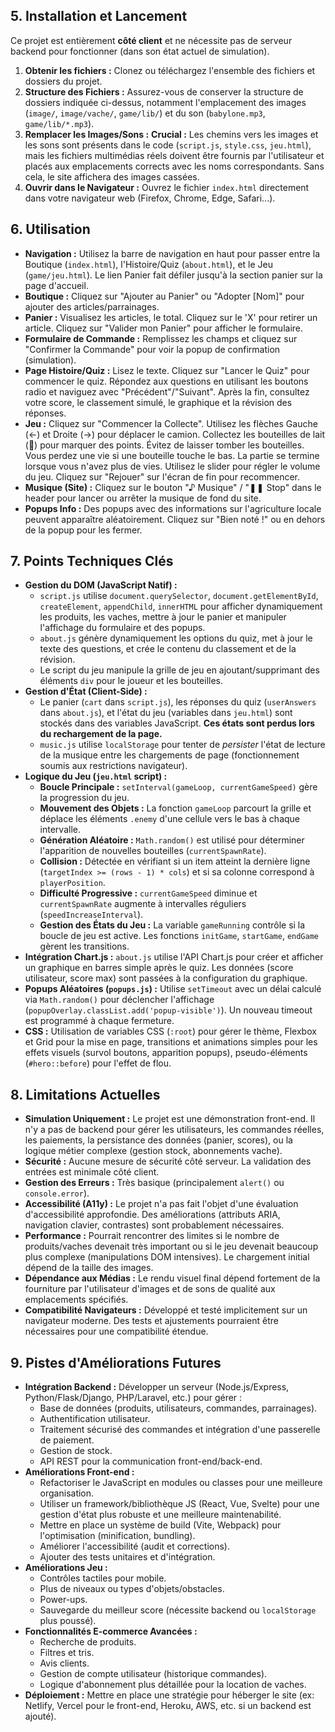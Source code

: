 
## 5. Installation et Lancement

Ce projet est entièrement **côté client** et ne nécessite pas de serveur backend pour fonctionner (dans son état actuel de simulation).

1.  **Obtenir les fichiers :** Clonez ou téléchargez l'ensemble des fichiers et dossiers du projet.
2.  **Structure des Fichiers :** Assurez-vous de conserver la structure de dossiers indiquée ci-dessus, notamment l'emplacement des images (`image/`, `image/vache/`, `game/lib/`) et du son (`babylone.mp3`, `game/lib/*.mp3`).
3.  **Remplacer les Images/Sons :** **Crucial :** Les chemins vers les images et les sons sont présents dans le code (`script.js`, `style.css`, `jeu.html`), mais les fichiers multimédias réels doivent être fournis par l'utilisateur et placés aux emplacements corrects avec les noms correspondants. Sans cela, le site affichera des images cassées.
4.  **Ouvrir dans le Navigateur :** Ouvrez le fichier `index.html` directement dans votre navigateur web (Firefox, Chrome, Edge, Safari...).

## 6. Utilisation

*   **Navigation :** Utilisez la barre de navigation en haut pour passer entre la Boutique (`index.html`), l'Histoire/Quiz (`about.html`), et le Jeu (`game/jeu.html`). Le lien Panier fait défiler jusqu'à la section panier sur la page d'accueil.
*   **Boutique :** Cliquez sur "Ajouter au Panier" ou "Adopter [Nom]" pour ajouter des articles/parrainages.
*   **Panier :** Visualisez les articles, le total. Cliquez sur le 'X' pour retirer un article. Cliquez sur "Valider mon Panier" pour afficher le formulaire.
*   **Formulaire de Commande :** Remplissez les champs et cliquez sur "Confirmer la Commande" pour voir la popup de confirmation (simulation).
*   **Page Histoire/Quiz :** Lisez le texte. Cliquez sur "Lancer le Quiz" pour commencer le quiz. Répondez aux questions en utilisant les boutons radio et naviguez avec "Précédent"/"Suivant". Après la fin, consultez votre score, le classement simulé, le graphique et la révision des réponses.
*   **Jeu :** Cliquez sur "Commencer la Collecte". Utilisez les flèches Gauche (←) et Droite (→) pour déplacer le camion. Collectez les bouteilles de lait (🍼) pour marquer des points. Évitez de laisser tomber les bouteilles. Vous perdez une vie si une bouteille touche le bas. La partie se termine lorsque vous n'avez plus de vies. Utilisez le slider pour régler le volume du jeu. Cliquez sur "Rejouer" sur l'écran de fin pour recommencer.
*   **Musique (Site) :** Cliquez sur le bouton "♪ Musique" / "❚❚ Stop" dans le header pour lancer ou arrêter la musique de fond du site.
*   **Popups Info :** Des popups avec des informations sur l'agriculture locale peuvent apparaître aléatoirement. Cliquez sur "Bien noté !" ou en dehors de la popup pour les fermer.

## 7. Points Techniques Clés

*   **Gestion du DOM (JavaScript Natif) :**
    *   `script.js` utilise `document.querySelector`, `document.getElementById`, `createElement`, `appendChild`, `innerHTML` pour afficher dynamiquement les produits, les vaches, mettre à jour le panier et manipuler l'affichage du formulaire et des popups.
    *   `about.js` génère dynamiquement les options du quiz, met à jour le texte des questions, et crée le contenu du classement et de la révision.
    *   Le script du jeu manipule la grille de jeu en ajoutant/supprimant des éléments `div` pour le joueur et les bouteilles.
*   **Gestion d'État (Client-Side) :**
    *   Le panier (`cart` dans `script.js`), les réponses du quiz (`userAnswers` dans `about.js`), et l'état du jeu (variables dans `jeu.html`) sont stockés dans des variables JavaScript. **Ces états sont perdus lors du rechargement de la page.**
    *   `music.js` utilise `localStorage` pour tenter de *persister* l'état de lecture de la musique entre les chargements de page (fonctionnement soumis aux restrictions navigateur).
*   **Logique du Jeu (`jeu.html` script) :**
    *   **Boucle Principale :** `setInterval(gameLoop, currentGameSpeed)` gère la progression du jeu.
    *   **Mouvement des Objets :** La fonction `gameLoop` parcourt la grille et déplace les éléments `.enemy` d'une cellule vers le bas à chaque intervalle.
    *   **Génération Aléatoire :** `Math.random()` est utilisé pour déterminer l'apparition de nouvelles bouteilles (`currentSpawnRate`).
    *   **Collision :** Détectée en vérifiant si un item atteint la dernière ligne (`targetIndex >= (rows - 1) * cols`) et si sa colonne correspond à `playerPosition`.
    *   **Difficulté Progressive :** `currentGameSpeed` diminue et `currentSpawnRate` augmente à intervalles réguliers (`speedIncreaseInterval`).
    *   **Gestion des États du Jeu :** La variable `gameRunning` contrôle si la boucle de jeu est active. Les fonctions `initGame`, `startGame`, `endGame` gèrent les transitions.
*   **Intégration Chart.js :** `about.js` utilise l'API Chart.js pour créer et afficher un graphique en barres simple après le quiz. Les données (score utilisateur, score max) sont passées à la configuration du graphique.
*   **Popups Aléatoires (`popups.js`) :** Utilise `setTimeout` avec un délai calculé via `Math.random()` pour déclencher l'affichage (`popupOverlay.classList.add('popup-visible')`). Un nouveau timeout est programmé à chaque fermeture.
*   **CSS :** Utilisation de variables CSS (`:root`) pour gérer le thème, Flexbox et Grid pour la mise en page, transitions et animations simples pour les effets visuels (survol boutons, apparition popups), pseudo-éléments (`#hero::before`) pour l'effet de flou.

## 8. Limitations Actuelles

*   **Simulation Uniquement :** Le projet est une démonstration front-end. Il n'y a pas de backend pour gérer les utilisateurs, les commandes réelles, les paiements, la persistance des données (panier, scores), ou la logique métier complexe (gestion stock, abonnements vache).
*   **Sécurité :** Aucune mesure de sécurité côté serveur. La validation des entrées est minimale côté client.
*   **Gestion des Erreurs :** Très basique (principalement `alert()` ou `console.error`).
*   **Accessibilité (A11y) :** Le projet n'a pas fait l'objet d'une évaluation d'accessibilité approfondie. Des améliorations (attributs ARIA, navigation clavier, contrastes) sont probablement nécessaires.
*   **Performance :** Pourrait rencontrer des limites si le nombre de produits/vaches devenait très important ou si le jeu devenait beaucoup plus complexe (manipulations DOM intensives). Le chargement initial dépend de la taille des images.
*   **Dépendance aux Médias :** Le rendu visuel final dépend fortement de la fourniture par l'utilisateur d'images et de sons de qualité aux emplacements spécifiés.
*   **Compatibilité Navigateurs :** Développé et testé implicitement sur un navigateur moderne. Des tests et ajustements pourraient être nécessaires pour une compatibilité étendue.

## 9. Pistes d'Améliorations Futures

*   **Intégration Backend :** Développer un serveur (Node.js/Express, Python/Flask/Django, PHP/Laravel, etc.) pour gérer :
    *   Base de données (produits, utilisateurs, commandes, parrainages).
    *   Authentification utilisateur.
    *   Traitement sécurisé des commandes et intégration d'une passerelle de paiement.
    *   Gestion de stock.
    *   API REST pour la communication front-end/back-end.
*   **Améliorations Front-end :**
    *   Refactoriser le JavaScript en modules ou classes pour une meilleure organisation.
    *   Utiliser un framework/bibliothèque JS (React, Vue, Svelte) pour une gestion d'état plus robuste et une meilleure maintenabilité.
    *   Mettre en place un système de build (Vite, Webpack) pour l'optimisation (minification, bundling).
    *   Améliorer l'accessibilité (audit et corrections).
    *   Ajouter des tests unitaires et d'intégration.
*   **Améliorations Jeu :**
    *   Contrôles tactiles pour mobile.
    *   Plus de niveaux ou types d'objets/obstacles.
    *   Power-ups.
    *   Sauvegarde du meilleur score (nécessite backend ou `localStorage` plus poussé).
*   **Fonctionnalités E-commerce Avancées :**
    *   Recherche de produits.
    *   Filtres et tris.
    *   Avis clients.
    *   Gestion de compte utilisateur (historique commandes).
    *   Logique d'abonnement plus détaillée pour la location de vaches.
*   **Déploiement :** Mettre en place une stratégie pour héberger le site (ex: Netlify, Vercel pour le front-end, Heroku, AWS, etc. si un backend est ajouté).